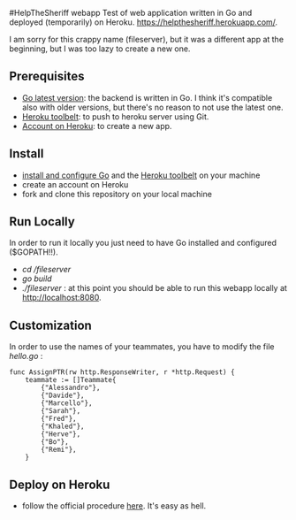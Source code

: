 #HelpTheSheriff webapp
Test of web application written in Go and deployed (temporarily) on Heroku.
https://helpthesheriff.herokuapp.com/.

I am sorry for this crappy name (fileserver), but it was a different app at the beginning, but I was too lazy to create a new one.

## Prerequisites
* [Go latest version](https://golang.org/doc/install): the backend is written in Go. I think it's compatible also with older versions, but there's no reason to not use the latest one.
* [Heroku toolbelt](https://toolbelt.heroku.com/): to push to heroku server using Git.
* [Account on Heroku](http://heroku.com/): to create a new app.

## Install
* [install and configure Go](http://golang.org/doc/install) and the [Heroku toolbelt](https://toolbelt.heroku.com/) on your machine
* create an account on Heroku
* fork and clone this repository on your local machine

## Run Locally
In order to run it locally you just need to have Go installed and configured ($GOPATH!!).
* *cd /fileserver*
* *go build*
* *./fileserver* : at this point you should be able to run this webapp locally at [http://localhost:8080](http://localhost:8080).

## Customization
In order to use the names of your teammates, you have to modify the file *hello.go* : 
```
func AssignPTR(rw http.ResponseWriter, r *http.Request) {
    teammate := []Teammate{
        {"Alessandro"},
        {"Davide"},
        {"Marcello"},
        {"Sarah"},
        {"Fred"},
        {"Khaled"},
        {"Herve"},
        {"Bo"},
        {"Remi"},
    }
```
## Deploy on Heroku
* follow the official procedure [here](https://toolbelt.heroku.com/). It's easy as hell.